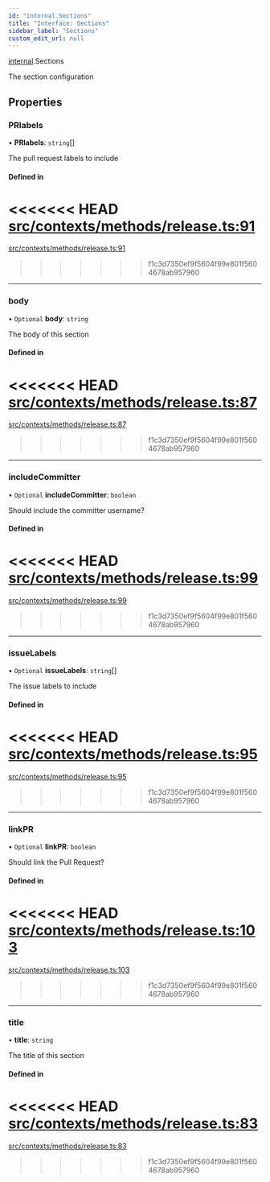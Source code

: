 ```yaml
---
id: "internal.Sections"
title: "Interface: Sections"
sidebar_label: "Sections"
custom_edit_url: null
---
```


[internal](../modules/internal.md).Sections

The section configuration

## Properties

### PRlabels

• **PRlabels**: `string`[]

The pull request labels to include

#### Defined in

<<<<<<< HEAD
[src/contexts/methods/release.ts:91](https://github.com/Resnovas/smartcloud/blob/b9e22a9/src/contexts/methods/release.ts#L91)
=======
[src/contexts/methods/release.ts:91](https://github.com/Resnovas/smartcloud/blob/b91f5b4/src/contexts/methods/release.ts#L91)
>>>>>>> f1c3d7350ef9f5604f99e801f5604678ab957960

___

### body

• `Optional` **body**: `string`

The body of this section

#### Defined in

<<<<<<< HEAD
[src/contexts/methods/release.ts:87](https://github.com/Resnovas/smartcloud/blob/b9e22a9/src/contexts/methods/release.ts#L87)
=======
[src/contexts/methods/release.ts:87](https://github.com/Resnovas/smartcloud/blob/b91f5b4/src/contexts/methods/release.ts#L87)
>>>>>>> f1c3d7350ef9f5604f99e801f5604678ab957960

___

### includeCommitter

• `Optional` **includeCommitter**: `boolean`

Should include the committer username?

#### Defined in

<<<<<<< HEAD
[src/contexts/methods/release.ts:99](https://github.com/Resnovas/smartcloud/blob/b9e22a9/src/contexts/methods/release.ts#L99)
=======
[src/contexts/methods/release.ts:99](https://github.com/Resnovas/smartcloud/blob/b91f5b4/src/contexts/methods/release.ts#L99)
>>>>>>> f1c3d7350ef9f5604f99e801f5604678ab957960

___

### issueLabels

• `Optional` **issueLabels**: `string`[]

The issue labels to include

#### Defined in

<<<<<<< HEAD
[src/contexts/methods/release.ts:95](https://github.com/Resnovas/smartcloud/blob/b9e22a9/src/contexts/methods/release.ts#L95)
=======
[src/contexts/methods/release.ts:95](https://github.com/Resnovas/smartcloud/blob/b91f5b4/src/contexts/methods/release.ts#L95)
>>>>>>> f1c3d7350ef9f5604f99e801f5604678ab957960

___

### linkPR

• `Optional` **linkPR**: `boolean`

Should link the Pull Request?

#### Defined in

<<<<<<< HEAD
[src/contexts/methods/release.ts:103](https://github.com/Resnovas/smartcloud/blob/b9e22a9/src/contexts/methods/release.ts#L103)
=======
[src/contexts/methods/release.ts:103](https://github.com/Resnovas/smartcloud/blob/b91f5b4/src/contexts/methods/release.ts#L103)
>>>>>>> f1c3d7350ef9f5604f99e801f5604678ab957960

___

### title

• **title**: `string`

The title of this section

#### Defined in

<<<<<<< HEAD
[src/contexts/methods/release.ts:83](https://github.com/Resnovas/smartcloud/blob/b9e22a9/src/contexts/methods/release.ts#L83)
=======
[src/contexts/methods/release.ts:83](https://github.com/Resnovas/smartcloud/blob/b91f5b4/src/contexts/methods/release.ts#L83)
>>>>>>> f1c3d7350ef9f5604f99e801f5604678ab957960
